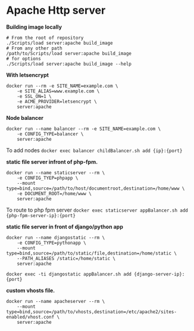 # Apache Http server

**Building image locally**
```
# From the root of repository
./Scripts/load server:apache build_image
# From any other path
/path/to/Scripts/load server:apache build_image
# for options
./Scripts/load server:apache build_image --help
```

**With letsencrypt**
```
docker run --rm -e SITE_NAME=example.com \
    -e SITE_ALIAS=www.example.com \
    -e SSL_ON=1 \
    -e ACME_PROVIDER=letsencrypt \
    server:apache
```

**Node balancer**
```
docker run --name balancer --rm -e SITE_NAME=example.com \
    -e CONFIG_TYPE=balancer \
    server:apache
```
To add nodes
`docker exec balancer childBalancer.sh add {ip}:{port}`


**static file server infront of php-fpm.**
```
docker run --name staticserver --rm \
    -e CONFIG_TYEP=phpapp \
    --mount type=bind,source=/path/to/host/documentroot,destination=/home/www \
    -e DOCUMENT_ROOT=/home/www \
    server:apache
```
To route to php fpm server `docker exec staticserver appBalancer.sh add {php-fpm-server-ip}:{port}`

**static file server in front of django/python app**
```
docker run --name djangostatic --rm \
    -e CONFIG_TYPE=pythonapp \
    --mount type=bind,source=/path/to/static/file,destination=/home/static \
    --PATH_ALIASES /static=/home/static \
    server:apache

docker exec -ti djangostatic appBalancer.sh add {django-server-ip}:{port}
```

**custom vhosts file.**
```
docker run --name apacheserver --rm \
    --mount type=bind,source=/path/to/vhosts,destination=/etc/apache2/sites-enabled/vhost.conf \
    server:apache

```
